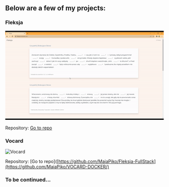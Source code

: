 

<!-- Add some badges or shields -->
<p align="center">
<p align="center">

  


<!-- Add a section for your projects -->
## Below are a few of my projects:



###  Fleksja
![Fleksja](/fleksja.gif)

Repository: [Go to repo](https://github.com/MaiaPiko/Fleksja-FullStack)



###  Vocard
  
  ![Vocard](/vocard.gif)

Repository: [Go to repo]([https://github.com/MaiaPiko/Fleksja-FullStack](https://github.com/MaiaPiko/VOCARD-DOCKER/)



### To be continued... 
